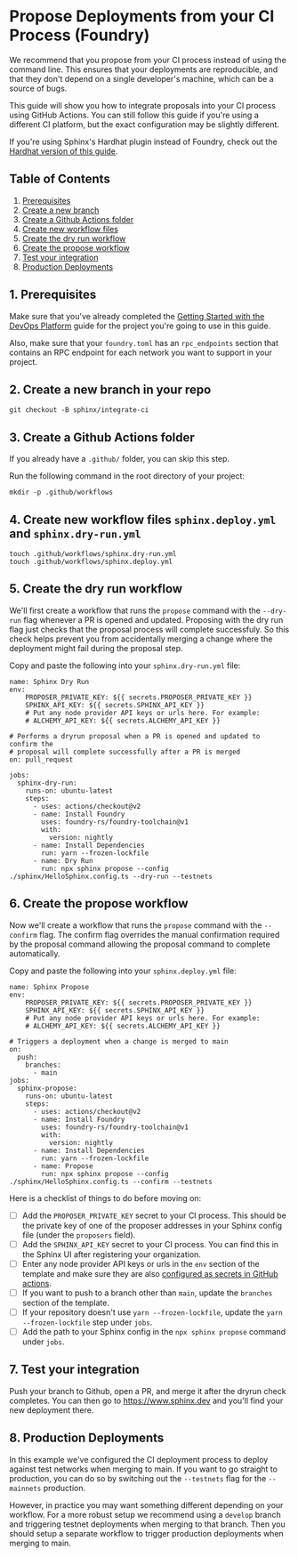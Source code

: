# Propose Deployments from your CI Process (Foundry)

We recommend that you propose from your CI process instead of using the command line. This ensures that your deployments are reproducible, and that they don't depend on a single developer's machine, which can be a source of bugs.

This guide will show you how to integrate proposals into your CI process using GitHub Actions. You can still follow this guide if you're using a different CI platform, but the exact configuration may be slightly different.

If you're using Sphinx's Hardhat plugin instead of Foundry, check out the [Hardhat version of this guide](https://github.com/sphinx-labs/sphinx/blob/develop/docs/ci-hardhat-proposals.md).

## Table of Contents

1. [Prerequisites](#1-prerequisites)
2. [Create a new branch](#2-create-a-new-branch-in-your-repo)
3. [Create a Github Actions folder](#3-create-a-github-actions-folder)
4. [Create new workflow files](#4-create-new-workflow-files-sphinxdeployyml-and-sphinxdry-runyml)
5. [Create the dry run workflow](#5-create-the-dry-run-workflow)
6. [Create the propose workflow](#6-create-the-propose-workflow)
7. [Test your integration](#7-test-your-integration)
8. [Production Deployments](#8-production-deployments)

## 1. Prerequisites

Make sure that you've already completed the [Getting Started with the DevOps Platform](https://github.com/sphinx-labs/sphinx/blob/develop/docs/ops-foundry-getting-started.md) guide for the project you're going to use in this guide.

Also, make sure that your `foundry.toml` has an `rpc_endpoints` section that contains an RPC endpoint for each network you want to support in your project.

## 2. Create a new branch in your repo

```
git checkout -B sphinx/integrate-ci
```

## 3. Create a Github Actions folder

If you already have a `.github/` folder, you can skip this step.

Run the following command in the root directory of your project:

```
mkdir -p .github/workflows
```

## 4. Create new workflow files `sphinx.deploy.yml` and `sphinx.dry-run.yml`

```
touch .github/workflows/sphinx.dry-run.yml
touch .github/workflows/sphinx.deploy.yml
```

## 5. Create the dry run workflow
We'll first create a workflow that runs the `propose` command with the `--dry-run` flag whenever a PR is opened and updated. Proposing with the dry run flag just checks that the proposal process will complete successfuly. So this check helps prevent you from accidentally merging a change where the deployment might fail during the proposal step.

Copy and paste the following into your `sphinx.dry-run.yml` file:

```
name: Sphinx Dry Run
env:
    PROPOSER_PRIVATE_KEY: ${{ secrets.PROPOSER_PRIVATE_KEY }}
    SPHINX_API_KEY: ${{ secrets.SPHINX_API_KEY }}
    # Put any node provider API keys or urls here. For example:
    # ALCHEMY_API_KEY: ${{ secrets.ALCHEMY_API_KEY }}

# Performs a dryrun proposal when a PR is opened and updated to confirm the
# proposal will complete successfully after a PR is merged
on: pull_request

jobs:
  sphinx-dry-run:
    runs-on: ubuntu-latest
    steps:
      - uses: actions/checkout@v2
      - name: Install Foundry
        uses: foundry-rs/foundry-toolchain@v1
        with:
          version: nightly
      - name: Install Dependencies
        run: yarn --frozen-lockfile
      - name: Dry Run
        run: npx sphinx propose --config ./sphinx/HelloSphinx.config.ts --dry-run --testnets
```

## 6. Create the propose workflow
Now we'll create a workflow that runs the `propose` command with the `--confirm` flag. The confirm flag overrides the manual confirmation required by the proposal command allowing the proposal command to complete automatically.

Copy and paste the following into your `sphinx.deploy.yml` file:

```
name: Sphinx Propose
env:
    PROPOSER_PRIVATE_KEY: ${{ secrets.PROPOSER_PRIVATE_KEY }}
    SPHINX_API_KEY: ${{ secrets.SPHINX_API_KEY }}
    # Put any node provider API keys or urls here. For example:
    # ALCHEMY_API_KEY: ${{ secrets.ALCHEMY_API_KEY }}

# Triggers a deployment when a change is merged to main
on:
  push:
    branches:
      - main
jobs:
  sphinx-propose:
    runs-on: ubuntu-latest
    steps:
      - uses: actions/checkout@v2
      - name: Install Foundry
        uses: foundry-rs/foundry-toolchain@v1
        with:
          version: nightly
      - name: Install Dependencies
        run: yarn --frozen-lockfile
      - name: Propose
        run: npx sphinx propose --config ./sphinx/HelloSphinx.config.ts --confirm --testnets
```

Here is a checklist of things to do before moving on:
- [ ] Add the `PROPOSER_PRIVATE_KEY` secret to your CI process. This should be the private key of one of the proposer addresses in your Sphinx config file (under the `proposers` field).
- [ ] Add the `SPHINX_API_KEY` secret to your CI process. You can find this in the Sphinx UI after registering your organization.
- [ ] Enter any node provider API keys or urls  in the `env` section of the template and make sure they are also [configured as secrets in GitHub actions](https://docs.github.com/en/actions/security-guides/encrypted-secrets#creating-encrypted-secrets-for-a-repository).
- [ ] If you want to push to a branch other than `main`, update the `branches` section of the template.
- [ ] If your repository doesn't use `yarn --frozen-lockfile`, update the `yarn --frozen-lockfile` step under `jobs`.
- [ ] Add the path to your Sphinx config in the `npx sphinx propose` command under `jobs`.

## 7. Test your integration

Push your branch to Github, open a PR, and merge it after the dryrun check completes. You can then go to https://www.sphinx.dev and you'll find your new deployment there.

## 8. Production Deployments
In this example we've configured the CI deployment process to deploy against test networks when merging to main. If you want to go straight to production, you can do so by switching out the `--testnets` flag for the `--mainnets` production.

However, in practice you may want something different depending on your workflow. For a more robust setup we recommend using a `develop` branch and triggering testnet deployments when merging to that branch. Then you should setup a separate workflow to trigger production deployments when merging to main.
